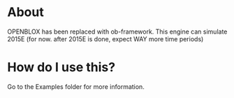 # About
OPENBLOX has been replaced with ob-framework. This engine can simulate 2015E (for now. after 2015E is done, expect WAY more time periods)
# How do I use this?
Go to the Examples folder for more information.
